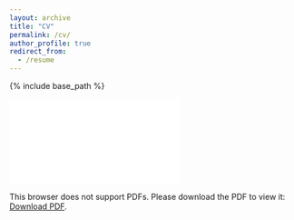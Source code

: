 ```yaml
---
layout: archive
title: "CV"
permalink: /cv/
author_profile: true
redirect_from:
  - /resume
---
```


{% include base_path %}

<object data="/files/PGLSanchez_CV_20210621.pdf" type="application/pdf" width="700px" height="700px">
    <embed src="/files/PGLSanchez_CV_20210621.pdf">
        <p>This browser does not support PDFs. Please download the PDF to view it: <a href="/files/PGLSanchez_CV_20210621.pdf">Download PDF</a>.</p>
    </embed>
</object>
